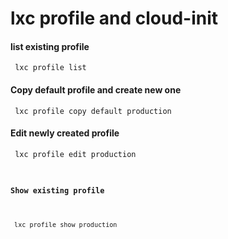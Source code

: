 # lxc profile and cloud-init

#### list existing profile

<code> lxc profile list </code>

#### Copy default profile and create new one

<code> lxc profile copy default production </code>

#### Edit newly created profile

<code> lxc profile edit production
  
#### Show existing profile

<code> lxc profile show production </code>
